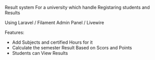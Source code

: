 Result system For a university which handle Registaring students and Results 

Using Laravel / Filament Admin Panel / Livewire

Features:
<ul>
    <li>Add Subjects and certified Hours for it</li>
    <li>Calculate the semester Result Based on Scors and Points</li>
    <li>Students can View Results</li>
</ul>

